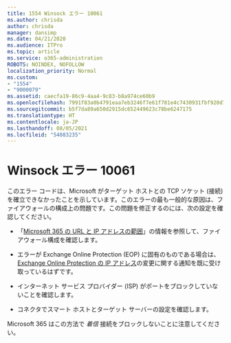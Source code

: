 ```yaml
---
title: 1554 Winsock エラー 10061
ms.author: chrisda
author: chrisda
manager: dansimp
ms.date: 04/21/2020
ms.audience: ITPro
ms.topic: article
ms.service: o365-administration
ROBOTS: NOINDEX, NOFOLLOW
localization_priority: Normal
ms.custom:
- "1554"
- "9000079"
ms.assetid: caecfa19-86c9-4aa4-9c83-b8a974ce60b9
ms.openlocfilehash: 7991f83a0b4791eaa7eb3246f7e61f781e4c7430931fbf920d7fd9e44c018d13
ms.sourcegitcommit: b5f7da89a650d2915dc652449623c78be6247175
ms.translationtype: HT
ms.contentlocale: ja-JP
ms.lasthandoff: 08/05/2021
ms.locfileid: "54083235"
---
```

# <a name="winsock-error-10061"></a>Winsock エラー 10061

このエラー コードは、Microsoft がターゲット ホストとの TCP ソケット (接続) を確立できなかったことを示しています。このエラーの最も一般的な原因は、ファイアウォールの構成上の問題です。この問題を修正するのには、次の設定を確認してください。

- 「[Microsoft 365 の URL と IP アドレスの範囲](https://docs.microsoft.com/office365/enterprise/urls-and-ip-address-ranges)」の情報を参照して、ファイアウォール構成を確認します。

- エラーが Exchange Online Protection (EOP) に固有のものである場合は、[Exchange Online Protection の IP アドレス](https://docs.microsoft.com/office365/SecurityCompliance/eop/exchange-online-protection-ip-addresses)の変更に関する通知を既に受け取っているはずです。

- インターネット サービス プロバイダー (ISP) がポートをブロックしていないことを確認します。

- コネクタでスマート ホストとターゲット サーバーの設定を確認します。

Microsoft 365 はこの方法で *着信* 接続をブロックしないことに注意してください。
